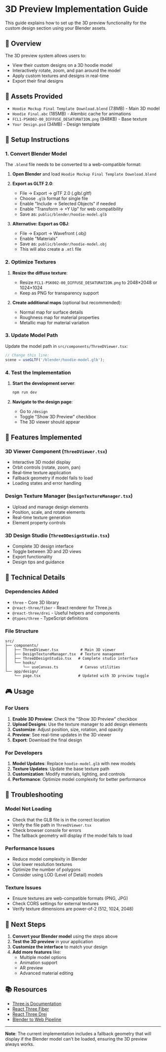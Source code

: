 # 3D Preview Implementation Guide

This guide explains how to set up the 3D preview functionality for the custom design section using your Blender assets.

## 🎯 Overview

The 3D preview system allows users to:
- View their custom designs on a 3D hoodie model
- Interactively rotate, zoom, and pan around the model
- Apply custom textures and designs in real-time
- Export their final designs

## 📁 Assets Provided

- `Hoodie Mockup Final Template Download.blend` (7.8MB) - Main 3D model
- `Hoodie Final.abc` (185MB) - Alembic cache for animations
- `FCL1-PSK002-00_DIFFUSE_DESATURATION.png` (948KB) - Base texture
- `Your Design.psd` (34MB) - Design template

## 🚀 Setup Instructions

### 1. Convert Blender Model

The `.blend` file needs to be converted to a web-compatible format:

1. **Open Blender** and load `Hoodie Mockup Final Template Download.blend`
2. **Export as GLTF 2.0**:
   - File → Export → glTF 2.0 (.glb/.gltf)
   - Choose `.glb` format for single file
   - Enable "Include → Selected Objects" if needed
   - Enable "Transform → +Y Up" for web compatibility
   - Save as: `public/blender/hoodie-model.glb`

3. **Alternative: Export as OBJ**:
   - File → Export → Wavefront (.obj)
   - Enable "Materials"
   - Save as: `public/blender/hoodie-model.obj`
   - This will also create a `.mtl` file

### 2. Optimize Textures

1. **Resize the diffuse texture**:
   - Resize `FCL1-PSK002-00_DIFFUSE_DESATURATION.png` to 2048×2048 or 1024×1024
   - Keep as PNG for transparency support

2. **Create additional maps** (optional but recommended):
   - Normal map for surface details
   - Roughness map for material properties
   - Metallic map for material variation

### 3. Update Model Path

Update the model path in `src/components/ThreeDViewer.tsx`:

```typescript
// Change this line:
scene = useGLTF('/blender/hoodie-model.glb');
```

### 4. Test the Implementation

1. **Start the development server**:
   ```bash
   npm run dev
   ```

2. **Navigate to the design page**:
   - Go to `/design`
   - Toggle "Show 3D Preview" checkbox
   - The 3D viewer should appear

## 🎨 Features Implemented

### 3D Viewer Component (`ThreeDViewer.tsx`)
- Interactive 3D model display
- Orbit controls (rotate, zoom, pan)
- Real-time texture application
- Fallback geometry if model fails to load
- Loading states and error handling

### Design Texture Manager (`DesignTextureManager.tsx`)
- Upload and manage design elements
- Position, scale, and rotate elements
- Real-time texture generation
- Element property controls

### 3D Design Studio (`ThreeDDesignStudio.tsx`)
- Complete 3D design interface
- Toggle between 3D and 2D views
- Export functionality
- Design tips and guidance

## 🔧 Technical Details

### Dependencies Added
- `three` - Core 3D library
- `@react-three/fiber` - React renderer for Three.js
- `@react-three/drei` - Useful helpers and components
- `@types/three` - TypeScript definitions

### File Structure
```
src/
├── components/
│   ├── ThreeDViewer.tsx          # Main 3D viewer
│   ├── DesignTextureManager.tsx  # Texture management
│   ├── ThreeDDesignStudio.tsx   # Complete studio interface
│   └── hooks/
│       └── useCanvas.ts          # Canvas utilities
└── app/design/
    └── page.tsx                 # Updated with 3D preview toggle
```

## 🎮 Usage

### For Users
1. **Enable 3D Preview**: Check the "Show 3D Preview" checkbox
2. **Upload Designs**: Use the texture manager to add design elements
3. **Customize**: Adjust position, size, rotation, and opacity
4. **Preview**: See real-time updates in the 3D viewer
5. **Export**: Download the final design

### For Developers
1. **Model Updates**: Replace `hoodie-model.glb` with new models
2. **Texture Updates**: Update the base texture path
3. **Customization**: Modify materials, lighting, and controls
4. **Performance**: Optimize model complexity for better performance

## 🐛 Troubleshooting

### Model Not Loading
- Check that the GLB file is in the correct location
- Verify the file path in `ThreeDViewer.tsx`
- Check browser console for errors
- The fallback geometry will display if the model fails to load

### Performance Issues
- Reduce model complexity in Blender
- Use lower resolution textures
- Optimize the number of polygons
- Consider using LOD (Level of Detail) models

### Texture Issues
- Ensure textures are web-compatible formats (PNG, JPG)
- Check CORS settings for external textures
- Verify texture dimensions are power-of-2 (512, 1024, 2048)

## 🚀 Next Steps

1. **Convert your Blender model** using the steps above
2. **Test the 3D preview** in your application
3. **Customize the interface** to match your design
4. **Add more features** like:
   - Multiple model options
   - Animation support
   - AR preview
   - Advanced material editing

## 📚 Resources

- [Three.js Documentation](https://threejs.org/docs/)
- [React Three Fiber](https://docs.pmnd.rs/react-three-fiber)
- [React Three Drei](https://github.com/pmndrs/drei)
- [Blender to Web Pipeline](https://threejs.org/docs/#manual/en/introduction/Loading-3D-models)

---

**Note**: The current implementation includes a fallback geometry that will display if the Blender model can't be loaded, ensuring the 3D preview always works.
